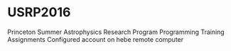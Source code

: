 # USRP2016
Princeton Summer Astrophysics Research Program
Programming Training Assignments
Configured account on hebe remote computer
